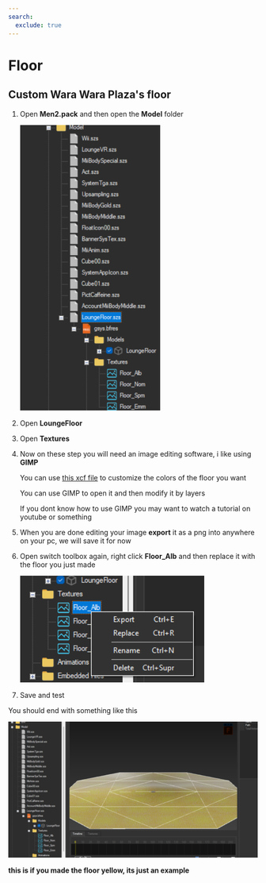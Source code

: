 ```yaml
---
search:
  exclude: true
---
```


# Floor

## **Custom Wara Wara Plaza's floor**

1. Open **Men2.pack** and then open the **Model** folder

    ![Image title](imgs/floor/f1.png)

2. Open **LoungeFloor**
3. Open **Textures**
4. Now on these step you will need an image editing software, i like using **GIMP**

    You can use [this xcf file](files/floorgimp2_1.xcf) to customize the colors of the floor you want

    You can use GIMP to open it and then modify it by layers

    If you dont know how to use GIMP you may want to watch a tutorial on youtube or something

5. When you are done editing your image **export** it as a png into anywhere on your pc, we will save it for now

6. Open switch toolbox again, right click **Floor_Alb** and then replace it with the floor you just made

    ![Image title](imgs/floor/f2.png)

7. Save and test

You should end with something like this

![Image title](imgs/floor/f3.png)

**this is if you made the floor yellow, its just an example**
